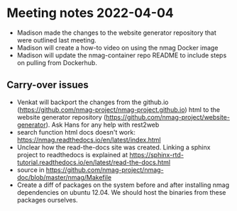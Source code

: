# Meeting notes 2022-04-04

- Madison made the changes to the website generator repository that were outlined last meeting.
- Madison will create a how-to video on using the nmag Docker image
- Madison will update the nmag-container repo README to include steps on pulling from Dockerhub.

## Carry-over issues

- Venkat will backport the changes from the github.io (https://github.com/nmag-project/nmag-project.github.io) html to the website generator repository (https://github.com/nmag-project/website-generator). Ask Hans for any help with rest2web
- search function html docs doesn't work: https://nmag.readthedocs.io/en/latest/index.html
- Unclear how the read-the-docs site was created. Linking a sphinx project to readthedocs is explained at https://sphinx-rtd-tutorial.readthedocs.io/en/latest/read-the-docs.html
- source in https://github.com/nmag-project/nmag-doc/blob/master/nmag/Makefile
- Create a diff of packages on the system before and after installing nmag dependencies on ubuntu 12.04. We should host the binaries from these packages ourselves.
